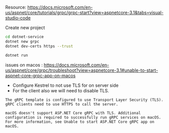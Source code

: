 Resource: https://docs.microsoft.com/en-us/aspnet/core/tutorials/grpc/grpc-start?view=aspnetcore-3.1&tabs=visual-studio-code



Create new project 

```bash
cd dotnet-service
dotnet new grpc
dotnet dev-certs https --trust

dotnet run
```



issues on macos : https://docs.microsoft.com/en-us/aspnet/core/grpc/troubleshoot?view=aspnetcore-3.1#unable-to-start-aspnet-core-grpc-app-on-macos

- Configure Kestrel to not use TLS for on server side
- For the client also we will need to disable TLS.

```
The gRPC template is configured to use Transport Layer Security (TLS). gRPC clients need to use HTTPS to call the server.

macOS doesn't support ASP.NET Core gRPC with TLS. Additional configuration is required to successfully run gRPC services on macOS. For more information, see Unable to start ASP.NET Core gRPC app on macOS.
```



